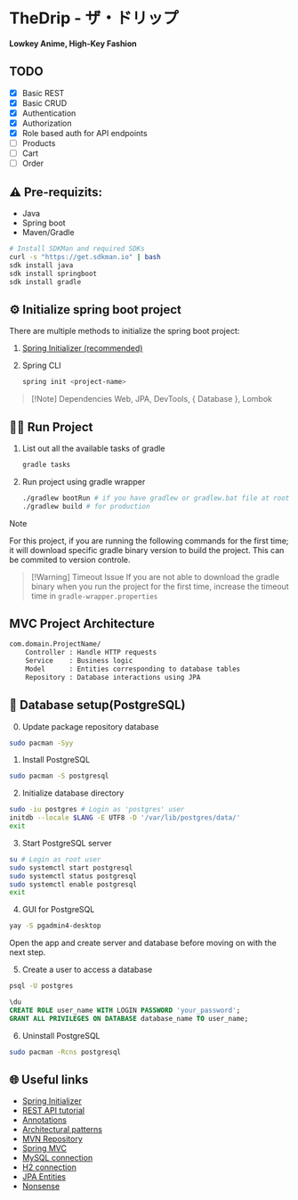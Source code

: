 # TheDrip - ザ・ドリップ
**Lowkey Anime, High-Key Fashion**

## TODO
- [x] Basic REST
- [X] Basic CRUD
- [x] Authentication
- [x] Authorization
- [x] Role based auth for API endpoints
- [ ] Products
- [ ] Cart
- [ ] Order

## ⚠️ Pre-requizits:
- Java
- Spring boot
- Maven/Gradle

```sh
# Install SDKMan and required SDKs
curl -s "https://get.sdkman.io" | bash
sdk install java
sdk install springboot
sdk install gradle
```

## ⚙️ Initialize spring boot project
There are multiple methods to initialize the spring boot project:

1. [Spring Initializer (recommended)](https://start.spring.io)
2. Spring CLI

    ```sh
    spring init <project-name>
    ```

> [!Note] Dependencies
> Web, JPA, DevTools, { Database }, Lombok

## 🏃🏻 Run Project

1. List out all the available tasks of gradle

    ```sh
    gradle tasks
    ```

2. Run project using gradle wrapper

    ```sh
    ./gradlew bootRun # if you have gradlew or gradlew.bat file at root of the project
    ./gradlew build # for production
    ```

> [!Note]
> For this project, if you are running the following commands for the first
> time; it will download specific gradle binary version to build the project.
> This can be commited to version controle.

> [!Warning] Timeout Issue
> If you are not able to download the gradle binary when you run the project
> for the first time, increase the timeout time in `gradle-wrapper.properties`

## MVC Project Architecture
```txt
com.domain.ProjectName/
    Controller : Handle HTTP requests
    Service    : Business logic
    Model      : Entities corresponding to database tables
    Repository : Database interactions using JPA
```

##  Database setup(PostgreSQL)
0. Update package repository database
```sh
sudo pacman -Syy
```
1. Install PostgreSQL
```sh
sudo pacman -S postgresql
```
2. Initialize database directory
```sh
sudo -iu postgres # Login as 'postgres' user
initdb --locale $LANG -E UTF8 -D '/var/lib/postgres/data/'
exit
```
3. Start PostgreSQL server
```sh
su # Login as root user
sudo systemctl start postgresql
sudo systemctl status postgresql
sudo systemctl enable postgresql
exit
```
4. GUI for PostgreSQL
```sh
yay -S pgadmin4-desktop
```

Open the app and create server and database before moving on with the next step.

5. Create a user to access a database
```sh
psql -U postgres
```
```sql
\du
CREATE ROLE user_name WITH LOGIN PASSWORD 'your_password';
GRANT ALL PRIVILEGES ON DATABASE database_name TO user_name;
```
6. Uninstall PostgreSQL
```sh
sudo pacman -Rcns postgresql
```

## 🌐 Useful links
- [Spring Initializer](https://start.spring.io)
- [REST API tutorial](https://www.springboottutorial.com/spring-boot-crud-rest-service-with-jpa-hibernate)
- [Annotations](https://www.geeksforgeeks.org/top-spring-boot-annotations/)
- [Architectural patterns](https://dev.to/chiragagg5k/architecture-patterns-for-beginners-mvc-mvp-and-mvvm-2pe7?ref=dailydev)
- [MVN Repository](https://mvnrepository.com)
- [Spring MVC](https://www.marcobehler.com/guides/spring-mvc)
- [MySQL connection](https://www.geeksforgeeks.org/how-to-work-with-databases-using-spring-boot/)
- [H2 connection](https://spring.io/guides/gs/accessing-data-jpa)
- [JPA Entities](https://www.baeldung.com/jpa-entities)
- [Nonsense](https://nonsense.jp/)
